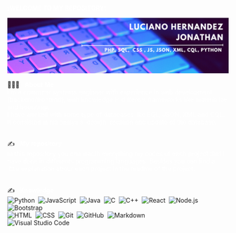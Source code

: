 <span style="color:white" font-size:12em>**¡WELCOME TO MY REPOSITORY!**</span>

[![Banner web](./banner.png)](https://jonathanluher.github.io/)

👨🏻‍💻 &nbsp; <span style="color:white" font-size:6em>**About Me**</span><br>
<span style="color:white"> I'm a computer systems engineer with experience in web development (backend/frontend),  with knowledge in different frameworks like materialize and bootstrap.</span><br>
<span style="color:white">I have worked with some type of databases like SQL, JSON, XML and CQL. It consisted in his analysis, design, creation and update of the database.</span><br><br>

✍️ &nbsp; <span style="color:white" font-size:6em>**My repository**</span><br>
<span style="color:white">In this repository you can wacth everything my codes of each project that I have done in diffetents programming languages. Besides you can find a little explanation abour each project in the readme of the project.</span><br><br>

✍️ &nbsp; <span style="color:white" font-size:6em>**Knowledge**</span><br>
![Python](https://img.shields.io/badge/-Python-05122A?style=flat&logo=python)&nbsp;
![JavaScript](https://img.shields.io/badge/-JavaScript-05122A?style=flat&logo=javascript)&nbsp;
![Java](https://img.shields.io/badge/-Java-05122A?style=flat&logo=Java&logoColor=FFA518)&nbsp;
![C](https://img.shields.io/badge/-C-05122A?style=flat&logo=C&logoColor=A8B9CC)&nbsp;
![C++](https://img.shields.io/badge/-C++-05122A?style=flat&logo=C%2B%2B&logoColor=00599C)&nbsp;
![React](https://img.shields.io/badge/-React-05122A?style=flat&logo=react)&nbsp;
![Node.js](https://img.shields.io/badge/-Node.js-05122A?style=flat&logo=node.js)&nbsp;
![Bootstrap](https://img.shields.io/badge/-Bootstrap-05122A?style=flat&logo=bootstrap&logoColor=563D7C)\
![HTML](https://img.shields.io/badge/-HTML-05122A?style=flat&logo=HTML5)&nbsp;
![CSS](https://img.shields.io/badge/-CSS-05122A?style=flat&logo=CSS3&logoColor=1572B6)&nbsp;
![Git](https://img.shields.io/badge/-Git-05122A?style=flat&logo=git)&nbsp;
![GitHub](https://img.shields.io/badge/-GitHub-05122A?style=flat&logo=github)&nbsp;
![Markdown](https://img.shields.io/badge/-Markdown-05122A?style=flat&logo=markdown)\
![Visual Studio Code](https://img.shields.io/badge/-Visual%20Studio%20Code-05122A?style=flat&logo=visual-studio-code&logoColor=007ACC)&nbsp;

